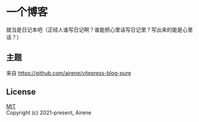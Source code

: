 # 一个博客

就当是日记本吧（正经人谁写日记啊？谁能把心里话写日记里？写出来的能是心里话？）

## 主题

来自 https://github.com/airene/vitepress-blog-pure

## License

[MIT](https://opensource.org/licenses/MIT)  
Copyright (c) 2021-present, Airene
